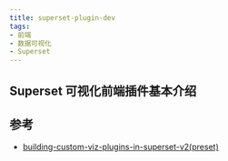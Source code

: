 ```yaml
---
title: superset-plugin-dev
tags:
- 前端
- 数据可视化
- Superset
---
```


## Superset 可视化前端插件基本介绍




## 参考

+ [building-custom-viz-plugins-in-superset-v2(preset)](https://preset.io/blog/building-custom-viz-plugins-in-superset-v2/)